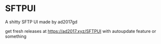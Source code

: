# **SFTPUI**
A shitty SFTP UI made by ad2017gd


get fresh releases at https://ad2017.xyz/SFTPUI with autoupdate feature or something
